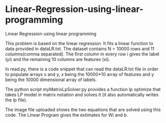 # Linear-Regression-using-linear-programming
Linear Regression using linear programming

This problem is based on the linear regression. It fits a linear function to data provided in dataLR.txt. The dataset contains N = 10000 rows and 11 columns(comma separated). The first column in every row i gives the label (yi) and the remaining 10 columns are
features (xi). 

In read.py, there is a code snippet that can read the dataLR.txt file in order to
populate arrays x and y, x being the 10000*10 array of features and y being the 10000 dimensional array of labels.

The python script myMatrixLpSolver:py provides a function lp optimize that
takes LP model in matrix notation and solves it (it also automatically writes the lp file).

The image file uploaded shows the two equations that are solved using this code. The Linear Program gives the extimates for Wi and b.
